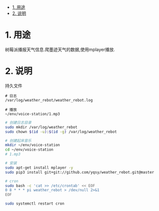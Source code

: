 
<!-- TOC -->

- [1. 用途](#1-用途)
- [2. 说明](#2-说明)

<!-- /TOC -->

<a id="markdown-1-用途" name="1-用途"></a>
# 1. 用途

树莓派播报天气信息.爬墨迹天气的数据,使用mplayer播放.

<a id="markdown-2-说明" name="2-说明"></a>
# 2. 说明

持久文件
```
# 日志
/var/log/weather_rebot/weather_rebot.log

# 播放
~/env/voice-station/1.mp3
```


```bash
# 创建日志目录
sudo mkdir /var/log/weather_rebot
sudo chown $(id -u):$(id -g) /var/log/weather_rebot

# 创建起床音乐
mkdir ~/env/voice-station
cd ~/env/voice-station
# 1.mp3

# 安装
sudo apt-get install mplayer -y
sudo pip3 install git+git://github.com/yqsy/weather_rebot.git@master

# cron
sudo bash -c 'cat >> /etc/crontab' << EOF
0 8 * * * pi weather_rebot > /dev/null 2>&1
EOF

sudo systemctl restart cron
```
